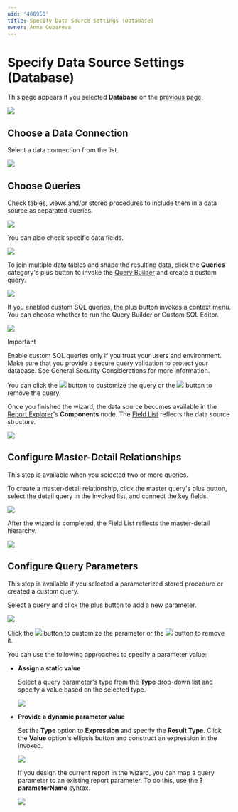 ```yaml
---
uid: '400958'
title: Specify Data Source Settings (Database)
owner: Anna Gubareva
---
```

# Specify Data Source Settings (Database)

This page appears if you selected **Database** on the [previous page](select-data-source.md). 


![](../../../../../images/eurd-web-report-wizard-database-settings.png)


## Choose a Data Connection

Select a data connection from the list.

![](../../../../../images/eurd-web-report-wizard-choose-data-connection.png)

## Choose Queries

Check tables, views and/or stored procedures to include them in a data source as separated queries.

![](../../../../../images/eurd-web-report-wizard-choose-queries.png)

You can also check specific data fields.

![](../../../../../images/eurd-web-report-wizard-choose-data-fields.png)

To join multiple data tables and shape the resulting data, click the **Queries** category's plus button to invoke the [Query Builder](../../query-builder.md) and create a custom query.

![](../../../../../images/eurd-web-report-wizard-query-builder.png)

If you enabled custom SQL queries, the plus button invokes a context menu. You can choose whether to run the Query Builder or Custom SQL Editor.

![](../../../../../images/eurd-web-report-wizard-custom-query-menu.png)

> [!Important]
> Enable custom SQL queries only if you trust your users and environment. Make sure that you provide a secure query validation to protect your database. See General Security Considerations for more information.

You can click the ![](../../../../../images/eurd-web-report-wizard-edit-query-button.png) button to customize the query or the ![](../../../../../images/eurd-web-report-wizard-remove-query-button.png) button to remove the query.

Once you finished the wizard, the data source becomes available in the [Report Explorer](../../ui-panels/report-explorer.md)'s **Components** node. The [Field List](../../ui-panels/field-list.md) reflects the data source structure.

![](../../../../../images/eurd-web-report-wizard-queries-result.png)

## Configure Master-Detail Relationships

This step is available when you selected two or more queries. 

To create a master-detail relationship, click the master query's plus button, select the detail query in the invoked list, and connect the key fields.

![](../../../../../images/eurd-web-report-wizard-master-detail-relationship.png)

After the wizard is completed, the Field List reflects the master-detail hierarchy.

![](../../../../../images/eurd-web-report-wizard-master-detail-result.png)

## Configure Query Parameters

This step is available if you selected a parameterized stored procedure or created a custom query.

Select a query and click the plus button to add a new parameter.

![](../../../../../images/eurd-web-report-wizard-query-parameters.png)

Click the ![](../../../../../images/eurd-web-report-wizard-edit-query-button.png) button to customize the parameter or the ![](../../../../../images/eurd-web-report-wizard-remove-query-button.png) button to remove it.

You can use the following approaches to specify a parameter value:

* **Assign a static value**

    Select a query parameter's type from the **Type** drop-down list and specify a value based on the selected type.

    ![](../../../../../images/eurd-web-report-wizard-parameter-static-value.png)

* **Provide a dynamic parameter value** 

    Set the **Type** option to **Expression** and specify the **Result Type**. Click the **Value** option's ellipsis button and construct an expression in the invoked.

    ![](../../../../../images/eurd-web-report-wizard-parameter-dynamic-value.png)

    If you design the current report in the wizard, you can map a query parameter to an existing report parameter. To do this, use the **?parameterName** syntax.

    ![](../../../../../images/eurd-web-report-wizard-parameter-mapping.png)
